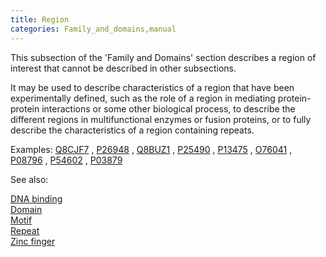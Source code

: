 ```yaml
---
title: Region
categories: Family_and_domains,manual
---
```


This subsection of the 'Family and Domains' section describes a region of interest that cannot be described in other subsections.

It may be used to describe characteristics of a region that have been experimentally defined, such as the role of a region in mediating protein-protein interactions or some other biological process, to describe the different regions in multifunctional enzymes or fusion proteins, or to fully describe the characteristics of a region containing repeats.

Examples: [Q8CJF7](https://www.uniprot.org/uniprotkb/Q8CJF7#family_and_domains) , [P26948](https://www.uniprot.org/uniprotkb/P26948#family_and_domains) , [Q8BUZ1](https://www.uniprot.org/uniprotkb/Q8BUZ1#family_and_domains) , [P25490](https://www.uniprot.org/uniprotkb/P25490#family_and_domains) , [P13475](https://www.uniprot.org/uniprotkb/P13475#family_and_domains) , [O76041](https://www.uniprot.org/uniprotkb/O76041#family_and_domains) , [P08796](https://www.uniprot.org/uniprotkb/P08796#family_and_domains) , [P54602](https://www.uniprot.org/uniprotkb/P54602#family_and_domains) , [P03879](https://www.uniprot.org/uniprotkb/P03879#family_and_domains)

See also:

[DNA binding](http://www.uniprot.org/help/dna%5Fbind)  
[Domain](http://www.uniprot.org/help/domain)  
[Motif](http://www.uniprot.org/help/motif)  
[Repeat](http://www.uniprot.org/help/repeat)  
[Zinc finger](http://www.uniprot.org/help/zn%5Ffing)
